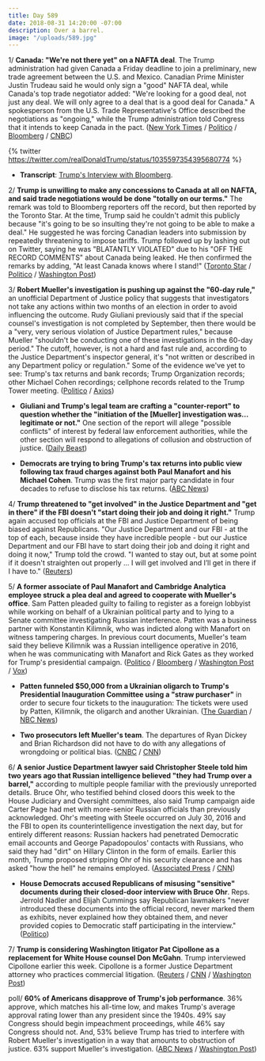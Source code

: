 ```yaml
---
title: Day 589
date: 2018-08-31 14:20:00 -07:00
description: Over a barrel.
image: "/uploads/589.jpg"
---
```


1/ **Canada: "We're not there yet" on a NAFTA deal**. The Trump administration had given Canada a Friday deadline to join a preliminary, new trade agreement between the U.S. and Mexico. Canadian Prime Minister Justin Trudeau said he would only sign a "good" NAFTA deal, while Canada's top trade negotiator added: "We're looking for a good deal, not just any deal. We will only agree to a deal that is a good deal for Canada." A spokesperson from the U.S. Trade Representative's Office described the negotiations as "ongoing," while the Trump administration told Congress that it intends to keep Canada in the pact. ([New York Times](https://www.nytimes.com/2018/08/31/business/us-canada-nafta.html) / [Politico](https://www.politico.com/story/2018/08/31/trump-notify-congress-nafta-deal-mexico-canada-trade-763370) / [Bloomberg](https://www.bloomberg.com/news/articles/2018-08-30/trump-says-nafta-deal-close-as-negotiators-rush-to-meet-deadline) / [CNBC](https://www.cnbc.com/2018/08/31/canadas-freeland-says-nafta-deal-not-reached-after-trump-comments-on-trade-talks.html))

{% twitter https://twitter.com/realDonaldTrump/status/1035597354395680774 %}

* **Transcript**: [Trump's Interview with Bloomberg](https://www.bloomberg.com/news/articles/2018-08-31/president-donald-trump-interviewed-by-bloomberg-news-transcript). 

2/ **Trump is unwilling to make any concessions to Canada at all on NAFTA, and said trade negotiations would be done "totally on our terms."** The remark was told to Bloomberg reporters off the record, but then reported by the Toronto Star. At the time, Trump said he couldn't admit this publicly because "it's going to be so insulting they're not going to be able to make a deal." He suggested he was forcing Canadian leaders into submission by repeatedly threatening to impose tariffs. Trump followed up by lashing out on Twitter, saying he was "BLATANTLY VIOLATED" due to his "OFF THE RECORD COMMENTS" about Canada being leaked. He then confirmed the remarks by adding, "At least Canada knows where I stand!" ([Toronto Star](https://www.thestar.com/news/world/2018/08/31/bombshell-leak-to-toronto-star-upends-nafta-talks-in-secret-so-insulting-remarks-trump-says-he-isnt-compromising-at-all-with-canada.html) / [Politico](https://www.politico.com/story/2018/08/31/trump-canada-trade-negotiations-toronto-star-805570) / [Washington Post](https://www.washingtonpost.com/business/economy/nafta-talks-appear-to-sour-after-report-that-trump-disparaged-canada/2018/08/31/56ba2868-ad30-11e8-8a0c-70b618c98d3c_story.html))

3/ **Robert Mueller's investigation is pushing up against the "60-day rule,"** an unofficial Department of Justice policy that suggests that investigators not take any actions within two months of an election in order to avoid influencing the outcome. Rudy Giuliani previously said that if the special counsel's investigation is not completed by September, then there would be a "very, very serious violation of Justice Department rules," because Mueller "shouldn't be conducting one of these investigations in the 60-day period." The cutoff, however, is not a hard and fast rule and, according to the Justice Department's inspector general, it's "not written or described in any Department policy or regulation." Some of the evidence we've yet to see: Trump's tax returns and bank records; Trump Organization records; other Michael Cohen recordings; cellphone records related to the Trump Tower meeting. ([Politico](https://www.politico.com/story/2018/08/30/mueller-midterms-russia-probe-election-window-805491) / [Axios](https://www.axios.com/robert-mueller-secret-files-russia-investigation-ec344cf7-b875-4b78-a0d9-2b7058e08fcf.html))

* **Giuliani and Trump's legal team are crafting a "counter-report" to question whether the "initiation of the \[Mueller\] investigation was… legitimate or not."** One section of the report will allege "possible conflicts" of interest by federal law enforcement authorities, while the other section will respond to allegations of collusion and obstruction of justice. ([Daily Beast](https://www.thedailybeast.com/rudy-giuliani-is-putting-together-a-counter-report-to-question-robert-muellers-legitimacy))

* **Democrats are trying to bring Trump's tax returns into public view following tax fraud charges against both Paul Manafort and his Michael Cohen**. Trump was the first major party candidate in four decades to refuse to disclose his tax returns. ([ABC News](https://abcnews.go.com/Politics/fight-donald-trumps-tax-returns-heating/story?id=57524995))

4/ **Trump threatened to "get involved" in the Justice Department and "get in there" if the FBI doesn't "start doing their job and doing it right."** Trump again accused top officials at the FBI and Justice Department of being biased against Republicans. "Our Justice Department and our FBI - at the top of each, because inside they have incredible people - but our Justice Department and our FBI have to start doing their job and doing it right and doing it now," Trump told the crowd. "I wanted to stay out, but at some point if it doesn't straighten out properly ... I will get involved and I’ll get in there if I have to." ([Reuters](https://www.reuters.com/article/us-linkedin-china-espionage-exclusive/exclusive-u-s-accuses-china-of-super-aggressive-spy-campaign-on-linkedin-idUSKCN1LG15Y))

5/ **A former associate of Paul Manafort and Cambridge Analytica employee struck a plea deal and agreed to cooperate with Mueller's office**. Sam Patten pleaded guilty to failing to register as a foreign lobbyist while working on behalf of a Ukrainian political party and to lying to a Senate committee investigating Russian interference. Patten was a business partner with Konstantin Kilimnik, who was indicted along with Manafort on witness tampering charges. In previous court documents, Mueller's team said they believe Kilimnik was a Russian intelligence operative in 2016, when he was communicating with Manafort and Rick Gates as they worked for Trump's presidential campaign. ([Politico](https://www.politico.com/story/2018/08/31/former-manafort-associate-is-charged-with-failing-to-register-as-a-foreign-agent-805566) / [Bloomberg](https://www.bloomberg.com/news/articles/2018-08-31/manafort-associate-sam-patten-is-charged-with-fara-violation) / [Washington Post](https://www.washingtonpost.com/local/public-safety/washington-consultant-for-ukraine-party-set-to-plead-guilty-to-violating-lobbyist-disclosure-law/2018/08/31/172cf2c8-ad23-11e8-a8d7-0f63ab8b1370_story.html) / [Vox](https://www.vox.com/2018/8/31/17805310/sam-patten-mueller-plea-manafort))

* **Patten funneled $50,000 from a Ukrainian oligarch to Trump's Presidential Inauguration Committee using a "straw purchaser"** in order to secure four tickets to the inauguration: The tickets were used by Patten, Kilimnik, the oligarch and another Ukrainian. ([The Guardian](https://www.theguardian.com/us-news/2018/aug/31/paul-manafort-sam-patten-charged-cambridge-analytica) / [NBC News](https://www.nbcnews.com/politics/justice-department/lobbyist-charged-failing-register-foreign-agent-manafort-linked-case-n905386))

* **Two prosecutors left Mueller's team**. The departures of Ryan Dickey and Brian Richardson did not have to do with any allegations of wrongdoing or political bias. ([CNBC](https://www.cnbc.com/2018/08/31/two-prosecutors-leave-mueller-team-including-cyber-expert.html) / [CNN](https://www.cnn.com/2018/08/31/politics/dickey-richardson-leave-mueller/index.html))

6/ **A senior Justice Department lawyer said Christopher Steele told him two years ago that Russian intelligence believed "they had Trump over a barrel,"** according to multiple people familiar with the previously unreported details. Bruce Ohr, who testified behind closed doors this week to the House Judiciary and Oversight committees, also said Trump campaign aide Carter Page had met with more-senior Russian officials than previously acknowledged. Ohr's meeting with Steele occurred on July 30, 2016 and the FBI to open its counterintelligence investigation the next day, but for entirely different reasons: Russian hackers had penetrated Democratic email accounts and George Papadopoulos' contacts with Russians, who said they had "dirt" on Hillary Clinton in the form of emails. Earlier this month, Trump proposed stripping Ohr of his security clearance and has asked "how the hell" he remains employed. ([Associated Press](https://apnews.com/4ac772445073491aa7d3ca9e558e0144) / [CNN](https://www.cnn.com/2018/08/31/politics/bruce-ohr-christopher-steele-donald-trump/index.html))

* **House Democrats accused Republicans of misusing "sensitive" documents during their closed-door interview with Bruce Ohr**. Reps. Jerrold Nadler and Elijah Cummings say Republican lawmakers "never introduced these documents into the official record, never marked them as exhibits, never explained how they obtained them, and never provided copies to Democratic staff participating in the interview." ([Politico](https://www.politico.com/story/2018/08/31/dems-accuse-republicans-of-misusing-sensitive-documents-during-ohr-hearing-805565))

7/ **Trump is considering Washington litigator Pat Cipollone as a replacement for White House counsel Don McGahn**. Trump interviewed Cipollone earlier this week. Cipollone is a former Justice Department attorney who practices commercial litigation. ([Reuters](https://www.reuters.com/article/us-usa-trump-counsel/trump-considering-d-c-litigator-to-replace-white-house-counsel-mcgahn-idUSKCN1LG2AO) / [CNN](https://www.cnn.com/2018/08/31/politics/pat-cipollone-white-house-counsel/index.html) / [Washington Post](https://www.washingtonpost.com/politics/president-trump-is-considering-washington-litigator-pat-cipollone-to-replace-outgoing-white-house-counsel-donald-mcgahn/2018/08/31/493dc70e-ad2f-11e8-b1da-ff7faa680710_story.html))

poll/ **60% of Americans disapprove of Trump's job performance**. 36% approve, which matches his all-time low, and makes Trump's average approval rating lower than any president since the 1940s. 49% say Congress should begin impeachment proceedings, while 46% say Congress should not. And, 53% believe Trump has tried to interfere with Robert Mueller's investigation in a way that amounts to obstruction of justice. 63% support Mueller's investigation. ([ABC News](https://abcnews.go.com/Politics/trouble-trump-disapproval-high-63-back-mueller-half/story?id=57507081) / [Washington Post](https://www.washingtonpost.com/politics/poll-60-percent-disapprove-of-trump-while-clear-majorities-back-mueller-and-sessions/2018/08/30/4cd32174-ac7c-11e8-a8d7-0f63ab8b1370_story.html))